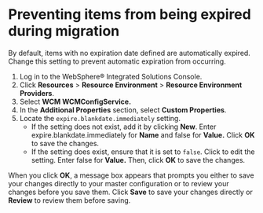# Preventing items from being expired during migration

By default, items with no expiration date defined are automatically expired. Change this setting to prevent automatic expiration from occurring.

1.  Log in to the WebSphere® Integrated Solutions Console.
2.  Click **Resources** \> **Resource Environment** \> **Resource Environment Providers**.
3.  Select **WCM WCMConfigService.**
4.  In the **Additional Properties** section, select **Custom Properties**.
5.  Locate the `expire.blankdate.immediately` setting.
    -   If the setting does not exist, add it by clicking **New**. Enter expire.blankdate.immediately for **Name** and false for **Value.** Click **OK** to save the changes.
    -   If the setting does exist, ensure that it is set to `false`. Click to edit the setting. Enter false for **Value.** Then, click **OK** to save the changes.

When you click **OK**, a message box appears that prompts you either to save your changes directly to your master configuration or to review your changes before you save them. Click **Save** to save your changes directly or **Review** to review them before saving.


